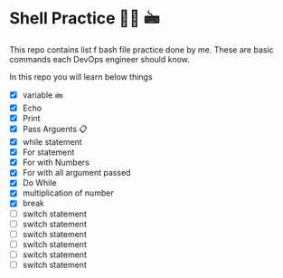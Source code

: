 # Shell Practice 🧑‍💻 🖮

This repo contains list f bash file practice done by me. These are basic commands each DevOps engineer should know.

In this repo you will learn below things

- [x] variable 🖮
- [x] Echo
- [x] Print
- [x] Pass Arguents 📋
- [x] while statement
- [x] For statement
- [x] For with Numbers
- [x] For with all argument passed
- [x] Do While
- [x] multiplication of number
- [x] break
- [ ] switch statement
- [ ] switch statement
- [ ] switch statement
- [ ] switch statement
- [ ] switch statement
- [ ] switch statement
